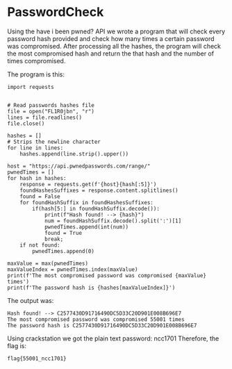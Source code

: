 # PasswordCheck

Using the have i been pwned? API we wrote a program that will check every password hash provided and check how many times a certain password was compromised. After processing all the hashes, the program will check the most compromised hash and return the that hash and the number of times compromised.

The program is this:

```
import requests


# Read passwords hashes file
file = open("FL1R0jbn", "r")
lines = file.readlines()
file.close()

hashes = []
# Strips the newline character 
for line in lines: 
	hashes.append(line.strip().upper())

host = "https://api.pwnedpasswords.com/range/"
pwnedTimes = []
for hash in hashes:
	response = requests.get(f'{host}{hash[:5]}')
	foundHashesSuffixes = response.content.splitlines()
	found = False
	for foundHashSuffix in foundHashesSuffixes:
		if(hash[5:] in foundHashSuffix.decode()):
			print(f"Hash found! --> {hash}")
			num = foundHashSuffix.decode().split(':')[1]
			pwnedTimes.append(int(num))
			found = True
			break;
	if not found:
		pwnedTimes.append(0)

maxValue = max(pwnedTimes)
maxValueIndex = pwnedTimes.index(maxValue)
print(f'The most compromised password was compromised {maxValue} times')
print(f'The password hash is {hashes[maxValueIndex]}')
```

The output was:

```
Hash found! --> C2577430D91716490DC5D33C20D901E008B696E7
The most compromised password was compromised 55001 times
The password hash is C2577430D91716490DC5D33C20D901E008B696E7
```

Using crackstation we got the plain text password: ncc1701
Therefore, the flag is:

`flag{55001_ncc1701}`